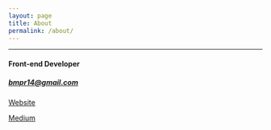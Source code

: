 ```yaml
---
layout: page
title: About
permalink: /about/
---
```


* * *   

#### Front-end Developer

##### bmpr14@gmail.com


[Website][bluewebsite]

[Medium][mediumblog]


[bluewebsite]: https://blue.jinmin.kim
[mediumblog]: https://medium.com/@jinminkim_50502
